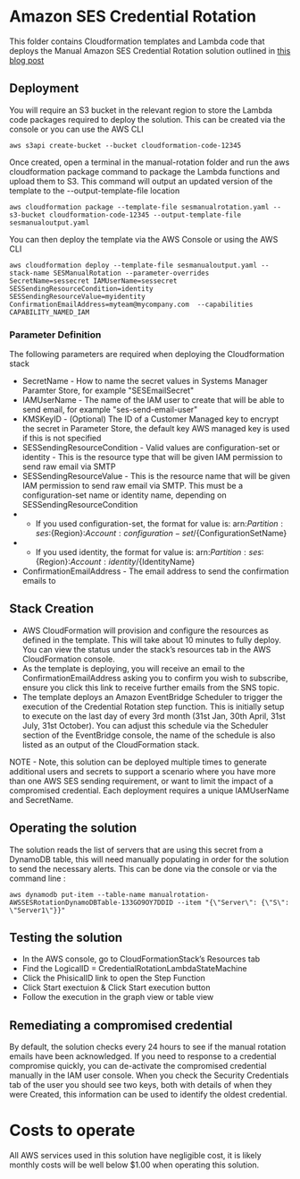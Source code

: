 # Amazon SES Credential Rotation

This folder contains Cloudformation templates and Lambda code that deploys the Manual Amazon SES Credential Rotation solution outlined in [this blog post](https://aws.amazon.com/blogs)

## Deployment

You will require an S3 bucket in the relevant region to store the Lambda code packages required to deploy the solution. This can be created via the console or you can use the AWS CLI

```
aws s3api create-bucket --bucket cloudformation-code-12345
```

Once created, open a terminal in the manual-rotation folder and run the aws cloudformation package command to package the Lambda functions and upload them to S3. This command will output an updated version of the template to the --output-template-file location

```
aws cloudformation package --template-file sesmanualrotation.yaml --s3-bucket cloudformation-code-12345 --output-template-file sesmanualoutput.yaml
```

You can then deploy the template via the AWS Console or using the AWS CLI

```
aws cloudformation deploy --template-file sesmanualoutput.yaml --stack-name SESManualRotation --parameter-overrides SecretName=sessecret IAMUserName=sessecret SESSendingResourceCondition=identity SESSendingResourceValue=myidentity ConfirmationEmailAddress=myteam@mycompany.com  --capabilities CAPABILITY_NAMED_IAM
```

### Parameter Definition

The following parameters are required when deploying the Cloudformation stack

* SecretName - How to name the secret values in Systems Manager Paramter Store, for example "SESEmailSecret"
* IAMUserName - The name of the IAM user to create that will be able to send email, for example "ses-send-email-user"
* KMSKeyID - (Optional) The ID of a Customer Managed key to encrypt the secret in Parameter Store, the default key AWS managed key is used if this is not specified 
* SESSendingResourceCondition - Valid values are configuration-set or identity - This is the resource type that will be given IAM permission to send raw email via SMTP
* SESSendingResourceValue - This is the resource name that will be given IAM permission to send raw email via SMTP. This must be a configuration-set name or identity name, depending on SESSendingResourceCondition
* * If you used configuration-set, the format for value is:  arn:${Partition}:ses:${Region}:${Account}:configuration-set/${ConfigurationSetName}
* * If you used identity, the format for value is: arn:${Partition}:ses:${Region}:${Account}:identity/${IdentityName}     
* ConfirmationEmailAddress - The email address to send the confirmation emails to

## Stack Creation

* AWS CloudFormation will provision and configure the resources as defined in the template. This will take about 10 minutes to fully deploy. You can view the status under the stack’s resources tab in the AWS CloudFormation console.
* As the template is deploying, you will receive an email to the ConfirmationEmailAddress asking you to confirm you wish to subscribe, ensure you click this link to receive further emails from the SNS topic.
* The template deploys an Amazon EventBridge Scheduler to trigger the execution of the Credential Rotation step function. This is initially setup to execute on the last day of every 3rd month (31st Jan, 30th April, 31st July, 31st October). You can adjust this schedule via the Scheduler section of the EventBridge console, the name of the schedule is also listed as an output of the CloudFormation stack.

NOTE - Note, this solution can be deployed multiple times to generate additional users and secrets to support a scenario where you have more than one AWS SES sending requirement, or want to limit the impact of a compromised credential. Each deployment requires a unique IAMUserName and SecretName.

## Operating the solution

The solution reads the list of servers that are using this secret from a DynamoDB table, this will need manually populating in order for the solution to send the necessary alerts. This can be done via the console or via the command line :

```
aws dynamodb put-item --table-name manualrotation-AWSSESRotationDynamoDBTable-133GO9OY7DDID --item "{\"Server\": {\"S\": \"Server1\"}}"
```

## Testing the solution

* In the AWS console, go to CloudFormationStack’s Resources tab
* Find the LogicalID = CredentialRotationLambdaStateMachine
* Click the PhisicalID link to open the Step Function
* Click Start exectuion & Click Start execution button
* Follow the execution in the graph view or table view

## Remediating a compromised credential

By default, the solution checks every 24 hours to see if the manual rotation emails have been acknowledged. If you need to response to a credential compromise quickly, you can de-activate the compromised credential manually in the IAM user console. When you check the Security Credentials tab of the user you should see two keys, both with details of when they were Created, this information can be used to identify the oldest credential.

# Costs to operate

All AWS services used in this solution have negligible cost, it is likely monthly costs will be well below $1.00 when operating this solution. 




